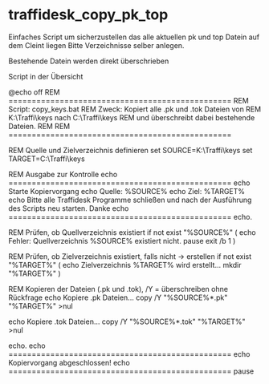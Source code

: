 # traffidesk_copy_pk_top
Einfaches Script um sicherzustellen das alle aktuellen pk und top Datein auf dem Cleint liegen
Bitte Verzeichnisse selber anlegen. 

Bestehende Datein werden direkt überschrieben


Script in der Übersicht


@echo off
REM ================================================
REM  Script:   copy_keys.bat
REM  Zweck:    Kopiert alle .pk und .tok Dateien von
REM            K:\Traffi\keys nach C:\Traffi\keys
REM            und überschreibt dabei bestehende Dateien.
REM
REM ================================================

REM Quelle und Zielverzeichnis definieren
set SOURCE=K:\Traffi\keys
set TARGET=C:\Traffi\keys
 
REM Ausgabe zur Kontrolle
echo ================================================
echo Starte Kopiervorgang
echo Quelle: %SOURCE%
echo Ziel:   %TARGET%
echo Bitte alle Traffidesk Programme schließen und nach der Ausführung des Scripts neu starten. Danke
echo ================================================
echo.

REM Prüfen, ob Quellverzeichnis existiert
if not exist "%SOURCE%" (
    echo Fehler: Quellverzeichnis %SOURCE% existiert nicht.
    pause
    exit /b 1
)

REM Prüfen, ob Zielverzeichnis existiert, falls nicht -> erstellen
if not exist "%TARGET%" (
    echo Zielverzeichnis %TARGET% wird erstellt...
    mkdir "%TARGET%"
)

REM Kopieren der Dateien (.pk und .tok), /Y = überschreiben ohne Rückfrage
echo Kopiere .pk Dateien...
copy /Y "%SOURCE%\*.pk" "%TARGET%\" >nul

echo Kopiere .tok Dateien...
copy /Y "%SOURCE%\*.tok" "%TARGET%\" >nul

echo.
echo ================================================
echo Kopiervorgang abgeschlossen!
echo ================================================
pause
